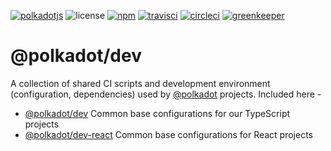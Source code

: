[![polkadotjs](https://img.shields.io/badge/polkadot-js-orange.svg?style=flat-square)](https://polkadot.js.org)
![license](https://img.shields.io/badge/License-Apache%202.0-blue.svg?style=flat-square)
[![npm](https://img.shields.io/npm/v/@polkadot/dev.svg?style=flat-square)](https://www.npmjs.com/package/@polkadot/dev)
[![travisci](https://img.shields.io/travis/com/polkadot-js/dev?label=travisci&style=flat-square)](https://travis-ci.com/polkadot-js/dev)
[![circleci](https://img.shields.io/circleci/build/github/polkadot-js/dev/master?label=circleci&style=flat-square)](https://circleci.com/gh/polkadot-js/dev)
[![greenkeeper](https://img.shields.io/badge/greenkeeper-enabled-brightgreen.svg?style=flat-square)](https://greenkeeper.io/)

# @polkadot/dev

A collection of shared CI scripts and development environment (configuration, dependencies) used by [@polkadot](https://polkadot.js.org) projects. Included here -

- [@polkadot/dev](packages/dev/) Common base configurations for our TypeScript projects
- [@polkadot/dev-react](packages/dev-react/) Common base configurations for React projects
